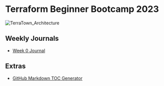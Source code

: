 # Terraform Beginner Bootcamp 2023

![TerraTown_Architecture](https://github.com/TerminalsandCoffee/terraform-beginner-bootcamp-2023/assets/26743149/3b4e5bb2-7c8a-4697-ab96-0fc3f4bb5e1e)

## Weekly Journals 
- [Week 0 Journal](journal/week0.md)

 ## Extras
- [GitHub Markdown TOC Generator](https://ecotrust-canada.github.io/markdown-toc/)

